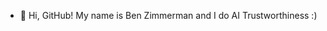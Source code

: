 - 👋 Hi, GitHub! My name is Ben Zimmerman and I do AI Trustworthiness :)

<!---
T3CH3Y/T3CH3Y is a ✨ special ✨ repository because its `README.md` (this file) appears on your GitHub profile.
You can click the Preview link to take a look at your changes.
--->
